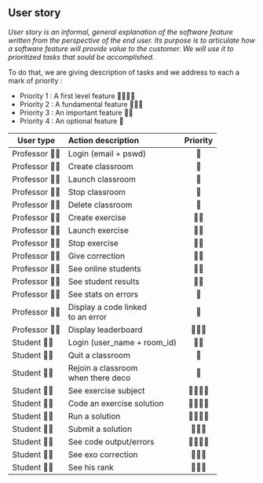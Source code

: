 
## User story
_User story is an informal, general explanation of the software feature written from the perspective of the end user. Its purpose is to articulate how a software feature will provide value to the customer. We will use it to prioritized tasks that sould be accomplished._

To do that, we are giving description of tasks and we address to each a mark of priority :
* Priority 1 : A first level feature 🚩🚩🚩🚩
* Priority 2 : A fundamental feature 🚩🚩🚩
* Priority 3 : An important feature  🚩🚩
* Priority 4 : An optional feature   🚩

| User type     | Action description   | Priority |
| ------------- |:--------------------| :-----:|
| Professor 👨‍🏫    | Login (email + pswd) |   🚩    |
| Professor 👨‍🏫    | Create classroom     |   🚩    |
| Professor 👨‍🏫   | Launch classroom      |   🚩    |
| Professor 👨‍🏫    | Stop classroom       |   🚩    |
| Professor 👨‍🏫    | Delete classroom     |   🚩    |
| Professor 👨‍🏫    | Create exercise      |   🚩🚩    |
| Professor 👨‍🏫    | Launch exercise      |   🚩🚩    |
| Professor 👨‍🏫    | Stop exercise        |   🚩🚩    |
| Professor 👨‍🏫    | Give correction      |   🚩🚩    |
| Professor 👨‍🏫    | See online students  |   🚩🚩    |
| Professor 👨‍🏫    | See student results  |   🚩🚩    |
| Professor 👨‍🏫    | See stats on errors  |   🚩    |
| Professor 👨‍🏫    | Display a code linked<br>to an error |   🚩    |
| Professor 👨‍🏫    | Display leaderboard  |   🚩🚩🚩    |
| Student 👨‍🎓       | Login (user_name + room_id)    |   🚩🚩    |
| Student 👨‍🎓      | Quit a classroom     |   🚩    |
| Student 👨‍🎓      | Rejoin a classroom <br> when there deco |   🚩    |
| Student 👨‍🎓      | See exercise subject |   🚩🚩🚩🚩    |
| Student 👨‍🎓      | Code an exercise solution |   🚩🚩🚩🚩    |
| Student 👨‍🎓      | Run a solution      |   🚩🚩🚩🚩    |
| Student 👨‍🎓      | Submit a solution   |   🚩🚩🚩    |
| Student 👨‍🎓      | See code output/errors   |   🚩🚩🚩🚩    |
| Student 👨‍🎓      | See exo correction  |   🚩🚩🚩    |
| Student 👨‍🎓      | See his rank  |   🚩🚩🚩    |




